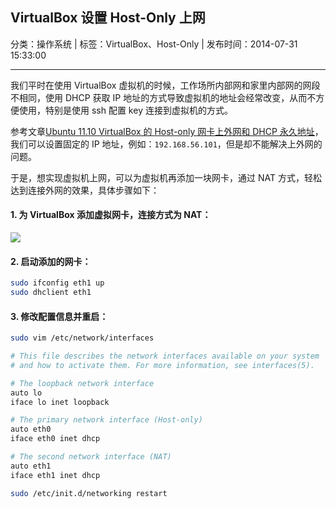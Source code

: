 ## VirtualBox 设置 Host-Only 上网

分类：操作系统 | 标签：VirtualBox、Host-Only | 发布时间：2014-07-31 15:33:00

___

我们平时在使用 VirtualBox 虚拟机的时候，工作场所内部网和家里内部网的网段不相同，使用 DHCP 获取 IP 地址的方式导致虚拟机的地址会经常改变，从而不方便使用，特别是使用 ssh 配置 key 连接到虚拟机的方式。

参考文章[Ubuntu 11.10 VirtualBox 的 Host-only 网卡上外网和 DHCP 永久地址](http://www.malike.net.cn/blog/2011/12/20/vbox-hostonly-dhcp/)，我们可以设置固定的 IP 地址，例如：```192.168.56.101```，但是却不能解决上外网的问题。

于是，想实现虚拟机上网，可以为虚拟机再添加一块网卡，通过 NAT 方式，轻松达到连接外网的效果，具体步骤如下：

#### 1. 为 VirtualBox 添加虚拟网卡，连接方式为 NAT：

![](/posts/2014/07/31/1.png)

#### 2. 启动添加的网卡：

```sh
sudo ifconfig eth1 up
sudo dhclient eth1
```

#### 3. 修改配置信息并重启：

```sh
sudo vim /etc/network/interfaces
```

```sh
# This file describes the network interfaces available on your system
# and how to activate them. For more information, see interfaces(5).

# The loopback network interface
auto lo
iface lo inet loopback

# The primary network interface (Host-only)
auto eth0
iface eth0 inet dhcp

# The second network interface (NAT)
auto eth1
iface eth1 inet dhcp
```

```sh
sudo /etc/init.d/networking restart
```